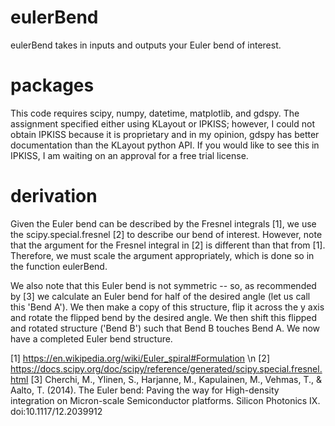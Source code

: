 # eulerBend

eulerBend takes in inputs and outputs your Euler bend of interest. 

# packages

This code requires scipy, numpy, datetime, matplotlib, and gdspy. The assignment specified either using KLayout or IPKISS; however, I could not obtain IPKISS because it is proprietary and in my opinion, gdspy has better documentation than the KLayout python API. If you would like to see this in IPKISS, I am waiting on an approval for a free trial license. 

# derivation 

Given the Euler bend can be described by the Fresnel integrals [1], we use the scipy.special.fresnel [2] to describe our bend of interest. However, note that the argument for the Fresnel integral in [2] is different than that from [1]. Therefore, we must scale the argument appropriately, which is done so in the function eulerBend. 

We also note that this Euler bend is not symmetric -- so, as recommended by [3] we calculate an Euler bend for half of the desired angle (let us call this 'Bend A'). We then make a copy of this structure, flip it across the y axis and rotate the flipped bend by the desired angle. We then shift this flipped and rotated structure ('Bend B') such that Bend B touches Bend A. We now have a completed Euler bend structure. 


[1] https://en.wikipedia.org/wiki/Euler_spiral#Formulation \n
[2] https://docs.scipy.org/doc/scipy/reference/generated/scipy.special.fresnel.html
[3] Cherchi, M., Ylinen, S., Harjanne, M., Kapulainen, M., Vehmas, T., & Aalto, T. (2014). The Euler bend: Paving the way for High-density integration on Micron-scale Semiconductor platforms. Silicon Photonics IX. doi:10.1117/12.2039912
